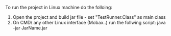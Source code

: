 To run the project in Linux machine do the folloing:
1. Open the project and build jar file - set "TestRunner.Class" as main class
2. On CMD\ any other Linux interface (Mobax..) run the follwing script:
java -jar JarName.jar
